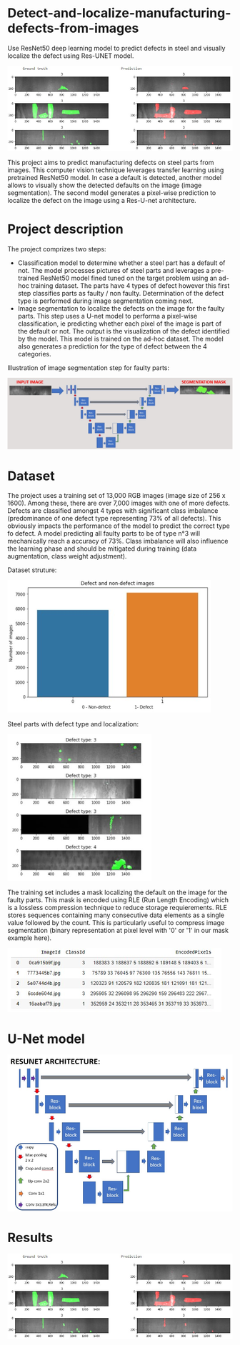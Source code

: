 # Detect-and-localize-manufacturing-defects-from-images
Use ResNet50 deep learning model to predict defects in steel and visually localize the defect using Res-UNET model.

![](asset/default.jpg)

This project aims to predict manufacturing defects on steel parts from images. This computer vision technique leverages transfer learning using pretrained ResNet50 model.
In case a default is detected, another model allows to visually show the detected defaults on the image (image segmentation). The second model generates a pixel-wise prediction to localize the defect on the image using a Res-U-net architecture.

# Project description

The project comprizes two steps:
- Classification model to determine whether a steel part has a default of not. The model processes pictures of steel parts and leverages a pre-trained ResNet50 model fined tuned on the target problem using an ad-hoc training dataset. The parts have 4 types of defect however this first step classifies parts as faulty / non faulty. Determination of the defect type is performed during image segmentation coming next.
- Image segmentation to localize the defects on the image for the faulty parts. This step uses a U-net model to performa a pixel-wise classification, ie predicting whether each pixel of the image is part of the default or not. The output is the visualization of the defect identified by the model. This model is trained on the ad-hoc dataset. The model also generates a prediction for the type of defect between the 4 categories.

Illustration of image segmentation step for faulty parts:

![](asset/resUnet.jpg)

# Dataset

The project uses a training set of 13,000 RGB images (image size of 256 x 1600). Among these, there are over 7,000 images with one of more defects. Defects are classified amongst 4 types with significant class imbalance (predominance of one defect type representing 73% of all defects). This obviously impacts the performance of the model to predict the correct type fo defect. A model predicting all faulty parts to be of type n°3 will mechanically reach a accuracy of 73%. Class imbalance will also influence the learning phase and should be mitigated during training (data augmentation, class weight adjustment).

Dataset struture:

![](asset/defect_prop.jpg)

Steel parts with defect type and localization:

![](asset/defects.jpg)

The training set includes a mask localizing the default on the image for the faulty parts. This mask is encoded using RLE (Run Length Encoding) which is a lossless compression technique to reduce storage requierements. RLE stores sequences containing many consecutive data elements as a single value followed by the count. This is particularly useful to compress image segmentation (binary representation at pixel level with '0' or '1' in our mask example here).

![](asset/RLE.jpg)


# U-Net model

![](asset/Unet_architecture.jpg)



# Results

![](asset/default.jpg)

